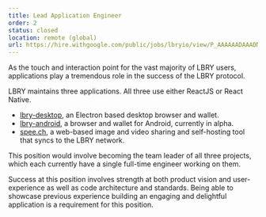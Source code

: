 ```yaml
---
title: Lead Application Engineer
order: 2
status: closed
location: remote (global)
url: https://hire.withgoogle.com/public/jobs/lbryio/view/P_AAAAAADAAADNhIbg93Flmj?trackingTag=joinUs
---
```


As the touch and interaction point for the vast majority of LBRY users, applications play a tremendous role in the success of the LBRY protocol.

LBRY maintains three applications. All three use either ReactJS or React Native.

- [lbry-desktop](http://github.com/lbryio/lbry-desktop), an Electron based desktop browser and wallet.
- [lbry-android](https://github.com/lbryio/lbry-android), a browser and wallet for Android, currently in alpha.
- [spee.ch](https://github.com/lbryio/spee.ch), a web-based image and video sharing and self-hosting tool that syncs to the LBRY network.

This position would involve becoming the team leader of all three projects, which each currently have a single full-time engineer working on them.

Success at this position involves strength at both product vision and user-experience as well as code architecture and standards. Being able to showcase previous experience building an engaging and delightful application is a requirement for this position.

